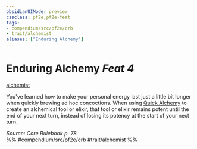 ```yaml
---
obsidianUIMode: preview
cssclass: pf2e,pf2e-feat
tags:
- compendium/src/pf2e/crb
- trait/alchemist
aliases: ["Enduring Alchemy"]
---
```

# Enduring Alchemy  *Feat 4*  
[alchemist](rules/traits/alchemist.md)  


You've learned how to make your personal energy last just a little bit longer when quickly brewing ad hoc concoctions. When using [Quick Alchemy](rules/actions/quick-alchemy.md) to create an alchemical tool or elixir, that tool or elixir remains potent until the end of your next turn, instead of losing its potency at the start of your next turn.

*Source: Core Rulebook p. 78*  
%% #compendium/src/pf2e/crb #trait/alchemist %%
